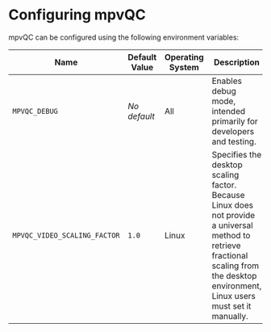 <!--
SPDX-FileCopyrightText: mpvQC developers

SPDX-License-Identifier: MIT
-->

# Configuring mpvQC

mpvQC can be configured using the following environment variables:

| **Name**                     | **Default Value** | **Operating System** | **Description**                                                                                                                                                                        |
| ---------------------------- | ----------------- | -------------------- | -------------------------------------------------------------------------------------------------------------------------------------------------------------------------------------- |
| `MPVQC_DEBUG`                | _No default_      | All                  | Enables debug mode, intended primarily for developers and testing.                                                                                                                     |
| `MPVQC_VIDEO_SCALING_FACTOR` | `1.0`             | Linux                | Specifies the desktop scaling factor. Because Linux does not provide a universal method to retrieve fractional scaling from the desktop environment, Linux users must set it manually. |
